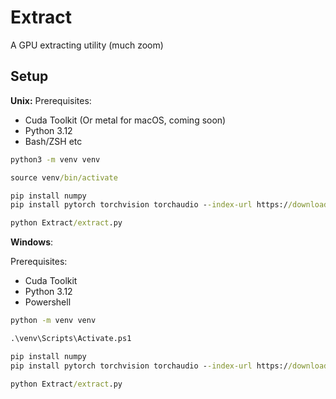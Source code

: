 # Extract

A GPU extracting utility (much zoom)

## Setup
**Unix:**
Prerequisites:
- Cuda Toolkit (Or metal for macOS, coming soon)
- Python 3.12
- Bash/ZSH etc

```cmd
python3 -m venv venv
```
```cmd
source venv/bin/activate
```
```cmd
pip install numpy
pip install pytorch torchvision torchaudio --index-url https://download.pytorch.org/whl/cu118
```
```cmd
python Extract/extract.py
```

**Windows**:

Prerequisites:
- Cuda Toolkit
- Python 3.12
- Powershell

```cmd
python -m venv venv
```
```cmd
.\venv\Scripts\Activate.ps1
```
```cmd
pip install numpy
pip install pytorch torchvision torchaudio --index-url https://download.pytorch.org/whl/cu118
```
```cmd
python Extract/extract.py
```

